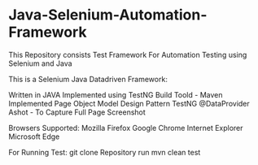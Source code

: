 # Java-Selenium-Automation-Framework
This Repository consists Test Framework For Automation Testing using Selenium and Java

This is a Selenium Java Datadriven Framework:

Written in JAVA
Implemented using TestNG
Build Toold - Maven
Implemented Page Object Model Design Pattern
TestNG @DataProvider
Ashot - To Capture Full Page Screenshot

Browsers Supported:
Mozilla Firefox
Google Chrome
Internet Explorer
Microsoft Edge

For Running Test:
git clone Repository
run mvn clean test
